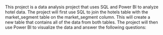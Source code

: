 This project is a data analysis project that uses SQL and Power BI to analyze hotel data. The project will first use SQL to join the hotels table with the market_segment table on the market_segment column. This will create a new table that contains all of the data from both tables. The project will then use Power BI to visualize the data and answer the following questions:
